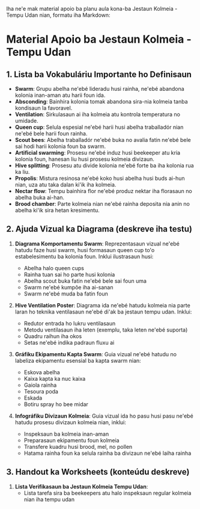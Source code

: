 Iha ne'e mak material apoio ba planu aula kona-ba Jestaun Kolmeia - Tempu Udan nian, formatu iha Markdown:

# Material Apoio ba Jestaun Kolmeia - Tempu Udan 

## 1. Lista ba Vokabuláriu Importante ho Definisaun 

- **Swarm**: Grupu abelha ne'ebé lideradu husi rainha, ne'ebé abandona kolonia inan-aman atu harii foun ida. 
- **Absconding**: Bainhira kolonia tomak abandona sira-nia kolmeia tanba kondisaun la favoravel. 
- **Ventilation**: Sirkulasaun ai iha kolmeia atu kontrola temperatura no umidade. 
- **Queen cup**: Selula espesial ne'ebé harii husi abelha traballadór nian ne'ebé bele harii foun rainha. 
- **Scout bees**: Abelha traballadór ne'ebé buka no avalia fatin ne'ebé bele sai hodi harii kolonia foun ba swarm.
- **Artificial swarming**: Prosesu ne'ebé induz husi beekeeper atu kria kolonia foun, hanesan liu husi prosesu kolmeia divizaun.
- **Hive splitting**: Prosesu atu divide kolonia ne'ebé forte ba iha kolonia rua ka liu.
- **Propolis**: Mistura resinosa ne'ebé koko husi abelha husi buds ai-hun nian, uza atu taka dalan ki'ik iha kolmeia. 
- **Nectar flow**: Tempu bainhira flor ne'ebé produz nektar iha florasaun no abelha buka ai-han.
- **Brood chamber**: Parte kolmeia nian ne'ebé rainha deposita nia anin no abelha ki'ik sira hetan kresimentu.

## 2. Ajuda Vizual ka Diagrama (deskreve iha testu)

1. **Diagrama Komportamentu Swarm**: Reprezentasaun vizual ne'ebé hatudu faze husi swarm, husi formasaun queen cup to'o estabelesimentu ba kolonia foun. Inklui ilustrasaun husi:
   - Abelha halo queen cups
   - Rainha tuan sai ho parte husi kolonia
   - Abelha scout buka fatin ne'ebé bele sai foun uma
   - Swarm ne'ebé kumpõe iha ai-sanan
   - Swarm ne'ebé muda ba fatin foun

2. **Hive Ventilation Poster**: Diagrama ida ne'ebé hatudu kolmeia nia parte laran ho teknika ventilasaun ne'ebé di'ak ba jestaun tempu udan. Inklui:
   - Redutor entrada ho lukru ventilasaun
   - Metodu ventilasaun iha leten (exemplu, taka leten ne'ebé suporta)
   - Quadru raihun iha okos
   - Setas ne'ebé indika padraun fluxu ai

3. **Gráfiku Ekipamentu Kapta Swarm**: Guia vizual ne'ebé hatudu no labeliza ekipamentu esensial ba kapta swarm nian:
   - Eskova abelha
   - Kaixa kapta ka nuc kaixa
   - Gaiola rainha
   - Tesoura poda
   - Eskada
   - Botiru spray ho bee midar

4. **Infográfiku Divizaun Kolmeia**: Guia vizual ida ho pasu husi pasu ne'ebé hatudu prosesu divizaun kolmeia nian, inklui:
   - Inspeksaun ba kolmeia inan-aman
   - Preparasaun ekipamentu foun kolmeia
   - Transfere kuadru husi brood, mel, no pollen
   - Hatama rainha foun ka selula rainha ba divizaun ne'ebé laiha rainha

## 3. Handout ka Worksheets (konteúdu deskreve)

1. **Lista Verifikasaun ba Jestaun Kolmeia Tempu Udan**:
   - Lista tarefa sira ba beekeepers atu halo inspeksaun regular kolmeia nian iha tempu udan